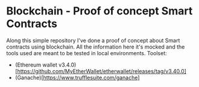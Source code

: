 # Blockchain -  Proof of concept Smart Contracts 

Along this simple repository I've done a proof of concept about Smart contracts using blockchain. All the information here it's mocked and the tools used are meant to be tested in local environments. Toolset:

- (Ethereum wallet v3.4.0)[https://github.com/MyEtherWallet/etherwallet/releases/tag/v3.40.0]
- (Ganache)[https://www.trufflesuite.com/ganache]

